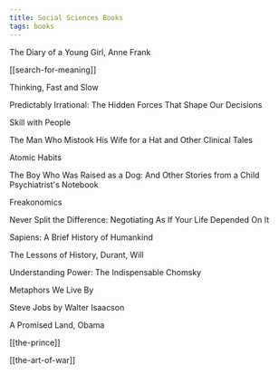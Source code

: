 ```yaml
---
title: Social Sciences Books
tags: books
---
```


The Diary of a Young Girl, Anne Frank

[[search-for-meaning]]

Thinking, Fast and Slow

Predictably Irrational: The Hidden Forces That Shape Our Decisions

Skill with People

The Man Who Mistook His Wife for a Hat and Other Clinical Tales

Atomic Habits

The Boy Who Was Raised as a Dog: And Other Stories from a Child Psychiatrist's Notebook

Freakonomics

Never Split the Difference: Negotiating As If Your Life Depended On It

Sapiens: A Brief History of Humankind

The Lessons of History, Durant, Will

Understanding Power: The Indispensable Chomsky

Metaphors We Live By

Steve Jobs by Walter Isaacson

A Promised Land, Obama

[[the-prince]]

[[the-art-of-war]]